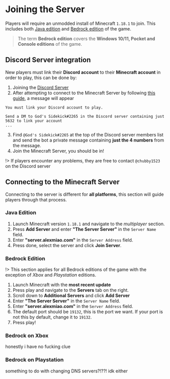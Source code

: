 # Joining the Server
Players will require an unmodded install of Minecraft `1.18.1` to join. This includes both [Java edition](https://www.minecraft.net/en-us/store/minecraft-java-edition) and [Bedrock edition](https://www.minecraft.net/en-us/download) of the game.

> The term **Bedrock edition** covers the **Windows 10/11, Pocket and Console editions** of the game.
## Discord Server integration
New players must link their **Discord account** to their **Minecraft account** in order to play, this can be done by:
1. Joining the [Discord Server](https://discord.gg/DN6SHSQPqA)
2. After attempting to connect to the Minecraft Server by following [this guide](#Connecting-to-the-Minecraft-Server), a message will appear

```Message that will appear after being kicked from Server
You must link your Discord account to play.

Send a DM to God's Sidekick#2265 in the Discord server containing just 5632 to link your account
...
```
3. Find `@God's Sidekick#2265` at the top of the Discord server members list and send the bot a private message containing **just the 4 numbers** from the message.
4. Join the Minecraft Server, you should be in!

!> If players encounter any problems, they are free to contact `@chubby1523` on the Discord server

## Connecting to the Minecraft Server
Connecting to the server is different for **all platforms**, this section will guide players through that process.

### Java Edition
1. Launch Minecraft version `1.18.1` and navigate to the *multiplayer* section.
2. Press **Add Server** and enter **"The Server Server"** in the `Server Name` field.
3. Enter **"server.alexmiao.com"** in the `Server Address` field.
4. Press done, select the server and click **Join Server**.

### Bedrock Edition
!> This section applies for all Bedrock editions of the game with the exception of *Xbox* and *Playstation* editions.

1. Launch Minecraft with the **most recent update**
2. Press play and navigate to the **Servers** tab on the right.
3. Scroll down to **Additional Servers** and click **Add Server**
4. Enter **"The Server Server"** in the `Server Name` field.
5. Enter **"server.alexmiao.com"** in the `Server Address` field.
6. The default port should be `19132`, this is the port we want. If your port is not this by default, change it to `19132`.
7. Press play!

### Bedrock on Xbox
honestly i have no fucking clue 

### Bedrock on Playstation
something to do with changing DNS servers?!??! idk either